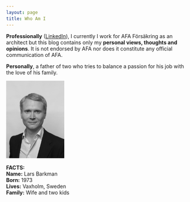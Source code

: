 ```yaml
---
layout: page
title: Who Am I
---
```


**Professionally** ([LinkedIn](https://se.linkedin.com/in/larsbarkman)), I currently I work for AFA Försäkring as an architect but this blog contains only my **personal views, thoughts and opinions**. It is not endorsed by AFA nor does it constitute any official communication of AFA.

**Personally**, a father of two who tries to balance a passion for his job with the love of his family.

<img src="/images/Lars_Barkman.jpg" alt="Image Lars Barkman" style="width:158px;height:211px;">

**FACTS:**  
**Name:** Lars Barkman  
**Born:** 1973  
**Lives:** Vaxholm, Sweden  
**Family:** Wife and two kids  
